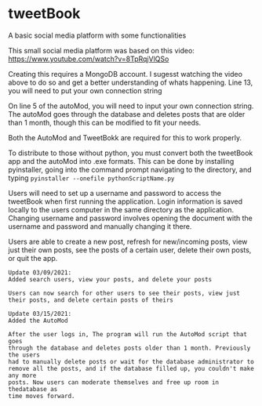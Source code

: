 # tweetBook
A basic social media platform with some functionalities

This small social media platform was based on this video:
     https://www.youtube.com/watch?v=8TpRqjVlQSo

Creating this requires a MongoDB account. I sugesst watching the 
video above to do so and get a better understanding of whats happening.
Line 13, you will need to put your own connection string

On line 5 of the autoMod, you will need to input your own connection string.
The autoMod goes through the database and deletes posts that are 
older than 1 month, though this can be modified to fit your needs.

Both the AutoMod and TweetBokk are required for this to work properly.

To distribute to those without python, you must convert both the tweetBook app 
and the autoMod into .exe formats. This can be done by installing pyinstaller,
going into the command prompt navigating to the directory, and typing 
`pyinstaller --onefile pythonScriptName.py`

Users will need to set up a username and password to access the tweetBook when
first running the application. Login information is saved locally to the users
computer in the same directory as the application. Changing username and password 
involves opening the document with the username and password and manually 
changing it there.

Users are able to create a new post, refresh for new/incoming posts, view just their
own posts, see the posts of a certain user, delete their own posts, or quit the app.

````````````````````````````
Update 03/09/2021:
Added search users, view your posts, and delete your posts

Users can now search for other users to see their posts, view just 
their posts, and delete certain posts of theirs
````````````````````````````
````````````````````````````
Update 03/15/2021:
Added the AutoMod

After the user logs in, The program will run the AutoMod script that goes 
through the database and deletes posts older than 1 month. Previously the users
had to manually delete posts or wait for the database administrator to 
remove all the posts, and if the database filled up, you couldn't make any more
posts. Now users can moderate themselves and free up room in thedatabase as 
time moves forward.

````````````````````````````
